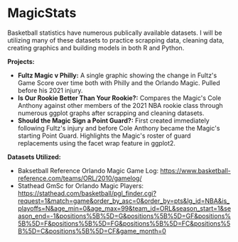 # MagicStats

Basketball statistics have numerous publically available datasets. I will be utilizing many of these datasets to practice scrapping data, cleaning data, creating graphics and building models in both R and Python. 

**Projects:**
- **Fultz Magic v Philly:** A single graphic showing the change in Fultz's Game Score over time both with Philly and the Orlando Magic. Pulled before his 2021 injury. 
- **Is Our Rookie Better Than Your Rookie?:** Compares the Magic's Cole Anthony against other members of the 2021 NBA rookie class through numerous ggplot graphs after scrapping and cleaning datasets. 
- **Should the Magic Sign a Point Guard?:** First created immediately following Fultz's injury and before Cole Anthony became the Magic's starting Point Guard. Highlights the Magic's roster of guard replacements using the facet wrap feature in ggplot2.  

**Datasets Utilized:**
* Baksetball Reference Orlando Magic Game Log: https://www.basketball-reference.com/teams/ORL/2010/gamelog/
* Stathead GmSc for Orlando Magic Players: https://stathead.com/basketball/pgl_finder.cgi?request=1&match=game&order_by_asc=0&order_by=pts&lg_id=NBA&is_playoffs=N&age_min=0&age_max=99&team_id=ORL&season_start=1&season_end=-1&positions%5B%5D=G&positions%5B%5D=GF&positions%5B%5D=F&positions%5B%5D=FG&positions%5B%5D=FC&positions%5B%5D=C&positions%5B%5D=CF&game_month=0
